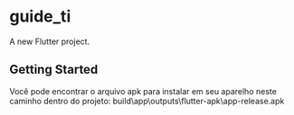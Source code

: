 # guide_ti

A new Flutter project.

## Getting Started

Você pode encontrar o arquivo apk para instalar em seu aparelho neste caminho dentro do projeto:
  build\app\outputs\flutter-apk\app-release.apk
